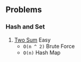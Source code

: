 ## Problems

### Hash and Set

1. [Two Sum](https://leetcode.com/problems/two-sum) Easy
    - `O(n ^ 2)` Brute Force
    - `O(n)` Hash Map
